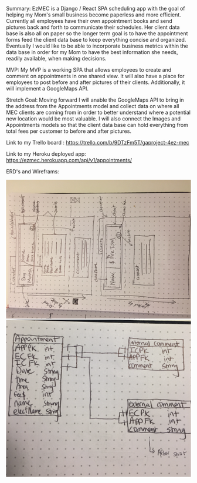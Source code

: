 Summary: EzMEC is a Django / React SPA scheduling app with the goal of helping my Mom's small business become paperless
and more efficient. Currently all employees have their own appointment books and send pictures back and forth to 
communicate their schedules. Her client data base is also all on paper so the longer term goal is to have the appointment
forms feed the client data base to keep everything concise and organized. Eventually I would like to be able to incorporate
business metrics within the data base in order for my Mom to have the best information she needs, readily available, when
making decisions.

MVP: My MVP is a working SPA that allows employees to create and comment on appointments in one shared view. It will also have 
a place for employees to post before and after pictures of their clients. Additionally, it will implement a GoogleMaps API.

Stretch Goal: Moving forward I will anable the GoogleMaps API to bring in the address from the Appointments model
and collect data on where all MEC clients are coming from in order to better understand where a potential new location
would be most valuable. I will also connect the Images and Appointments models so that the client data base can hold everything
from total fees per customer to before and after pictures.

Link to my Trello board : https://trello.com/b/9DTzFm5T/gaproject-4ez-mec

Link to my Heroku deployed app: https://ezmec.herokuapp.com/api/v1/appointments/

ERD's and Wireframs:

![ERD](../IMG_3406.jpg)
![Wireframe](../Project4_ERD.png)